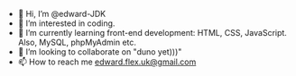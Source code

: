 - 👋 Hi, I’m @edward-JDK
- 👀 I’m interested in coding.
- 🌱 I’m currently learning front-end development: HTML, CSS, JavaScript. Also, MySQL, phpMyAdmin etc.
- 💞️ I’m looking to collaborate on "duno yet)))"
- 📫 How to reach me edward.flex.uk@gmail.com

<!---
edward-JDK/edward-JDK is a ✨ special ✨ repository because its `README.md` (this file) appears on your GitHub profile.
You can click the Preview link to take a look at your changes.
--->
